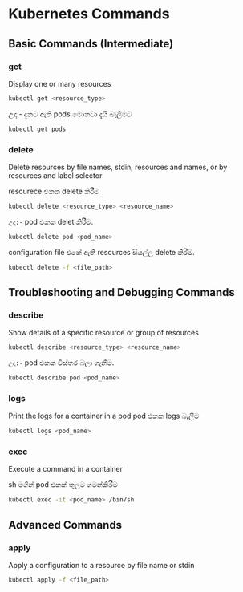 # Kubernetes Commands

## Basic Commands (Intermediate)
### get
Display one or many resources
```bash
kubectl get <resource_type>
```

උදා:-
දැනට ඇති pods මොනවා දැයි බැලීමට
```bash
kubectl get pods
```

### delete
Delete resources by file names, stdin, resources and names, or by resources and label selector

resourece එකක් delete කිරීම
```bash
kubectl delete <resource_type> <resource_name>
```

`උදා:-`
pod එකක delet කිරීම.
```bash
kubectl delete pod <pod_name>
```

configuration file එකේ ඇති resources සියල්ල delete කිරීම.
```bash
kubectl delete -f <file_path>
```

## Troubleshooting and Debugging Commands

### describe
Show details of a specific resource or group of resources
```bash
kubectl describe <resource_type> <resource_name>
```

`උදා:-`
pod එකක විස්තර බලා ගැනීම.
```bash
kubectl describe pod <pod_name>
```

### logs
Print the logs for a container in a pod
pod එකක logs බැලීම
```bash
kubectl logs <pod_name>
```

### exec            
Execute a command in a container

sh මගින් pod එකක් තුලට ගමන්කිරීම
```bash
kubectl exec -it <pod_name> /bin/sh
```

## Advanced Commands
### apply
Apply a configuration to a resource by file name or stdin
```bash
kubectl apply -f <file_path>
```